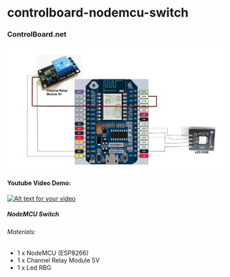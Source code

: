 # controlboard-nodemcu-switch
### ControlBoard.net

![alt tag](https://github.com/tribaltronik/controlboard-nodemcu-switch/blob/master/img/ControlBoardNodeMCUSwitch.jpg)


#### Youtube Video Demo:
[![Alt text for your video](https://img.youtube.com/vi/769AEBZbzmE/0.jpg)](https://www.youtube.com/watch?v=769AEBZbzmE)

##### NodeMCU Switch
###### Materials:
- 1 x NodeMCU (ESP8266)
- 1 x Channel Relay Module 5V
- 1 x Led RBG
